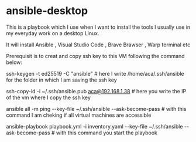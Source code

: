 # ansible-desktop

This is a playbook which I use when I want to install the tools I usually use in my everyday work on a desktop Linux.

It will install Ansible , Visual Studio Code , Brave Brawser , Warp terminal etc

Prerequisit is to creat and copy ssh key to this VM following the command below:

ssh-keygen -t ed25519 -C "ansible" # here I write /home/aca/.ssh/ansible for the folder in which I am saving the ssh key

ssh-copy-id -i ~/.ssh/ansible.pub aca@192.168.1.38 # here you write the IP of the vm where I copy the ssh key

ansible all -m ping --key-file ~/.ssh/ansible --ask-become-pass # with this command I am cheking if all virtual machines are accessible

ansible-playbook playbook.yml -i inventory.yaml --key-file ~/.ssh/ansible --ask-become-pass # with this command you start the playbook
